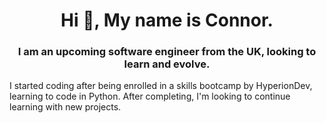 <h1 align="center">Hi 👋, My name is Connor.</h1>
<h3 align="center">I am an upcoming software engineer from the UK, looking to learn and evolve.</h3>


I started coding after being enrolled in a skills bootcamp by HyperionDev, learning to code in Python. After completing, I'm looking to continue learning with new projects.
<!--
**Ultimate-Fire/Ultimate-Fire** is a ✨ _special_ ✨ repository because its `README.md` (this file) appears on your GitHub profile.
Here are some ideas to get you started:

- 🔭 I’m currently working on ...
- 🌱 I’m currently learning ...
- 👯 I’m looking to collaborate on ...
- 🤔 I’m looking for help with ...
- 💬 Ask me about ...
- 📫 How to reach me: ...
- 😄 Pronouns: ...
- ⚡ Fun fact: ...
-->
